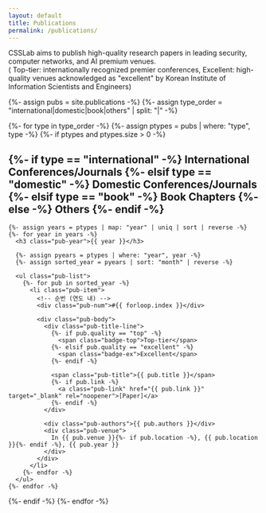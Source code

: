 ```yaml
---
layout: default
title: Publications
permalink: /publications/
---
```


<div class="pub-intro">
  <p>
    CSSLab aims to publish high-quality research papers in leading security, computer networks, and AI premium venues.<br>  
    ( <span class="badge-top">Top-tier</span>: internationally recognized premier conferences,  
      <span class="badge-ex">Excellent</span>: high-quality venues acknowledged as "excellent" by Korean Institute of Information Scientists and Engineers)
  </p>
</div>

{%- assign pubs = site.publications -%}
{%- assign type_order = "international|domestic|book|others" | split: "|" -%}

<div class="pubs">
{%- for type in type_order -%}
  {%- assign ptypes = pubs | where: "type", type -%}
  {%- if ptypes and ptypes.size > 0 -%}
    <h2 class="pub-type">
      {%- if type == "international" -%} International Conferences/Journals
      {%- elsif type == "domestic" -%} Domestic Conferences/Journals
      {%- elsif type == "book" -%} Book Chapters
      {%- else -%} Others
      {%- endif -%}
    </h2>

    {%- assign years = ptypes | map: "year" | uniq | sort | reverse -%}
    {%- for year in years -%}
      <h3 class="pub-year">{{ year }}</h3>

      {%- assign pyears = ptypes | where: "year", year -%}
      {%- assign sorted_year = pyears | sort: "month" | reverse -%}

      <ul class="pub-list">
        {%- for pub in sorted_year -%}
          <li class="pub-item">
            <!-- 순번 (연도 내) -->
            <div class="pub-num">#{{ forloop.index }}</div>

            <div class="pub-body">
              <div class="pub-title-line">
                {%- if pub.quality == "top" -%}
                  <span class="badge-top">Top-tier</span>
                {%- elsif pub.quality == "excellent" -%}
                  <span class="badge-ex">Excellent</span>
                {%- endif -%}

                <span class="pub-title">{{ pub.title }}</span>
                {%- if pub.link -%}
                  <a class="pub-link" href="{{ pub.link }}" target="_blank" rel="noopener">[Paper]</a>
                {%- endif -%}
              </div>

              <div class="pub-authors">{{ pub.authors }}</div>
              <div class="pub-venue">
                In {{ pub.venue }}{%- if pub.location -%}, {{ pub.location }}{%- endif -%}, {{ pub.year }}
              </div>
            </div>
          </li>
        {%- endfor -%}
      </ul>
    {%- endfor -%}
  {%- endif -%}
{%- endfor -%}
</div>

